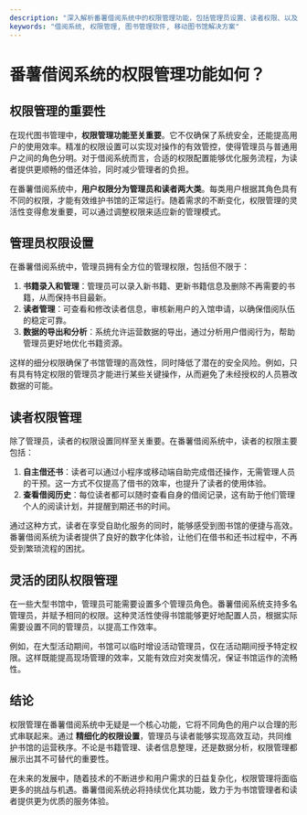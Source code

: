 ```yaml
---
description: "深入解析番薯借阅系统中的权限管理功能，包括管理员设置、读者权限、以及多层次管理体验。"
keywords: "借阅系统, 权限管理, 图书管理软件, 移动图书馆解决方案"
---
```

# 番薯借阅系统的权限管理功能如何？

## 权限管理的重要性

在现代图书管理中，**权限管理功能至关重要**。它不仅确保了系统安全，还能提高用户的使用效率。精准的权限设置可以实现对操作的有效管控，使得管理员与普通用户之间的角色分明。对于借阅系统而言，合适的权限配置能够优化服务流程，为读者提供更顺畅的借还体验，同时减少管理者的负担。

在番薯借阅系统中，**用户权限分为管理员和读者两大类**。每类用户根据其角色具有不同的权限，才能有效维护书馆的正常运行。随着需求的不断变化，权限管理的灵活性变得愈发重要，可以通过调整权限来适应新的管理模式。

## 管理员权限设置

在番薯借阅系统中，管理员拥有全方位的管理权限，包括但不限于：

1. **书籍录入和管理**：管理员可以录入新书籍、更新书籍信息及删除不再需要的书籍，从而保持书目最新。
2. **读者管理**：可查看和修改读者信息，审核新用户的入馆申请，以确保借阅队伍的稳定可靠。
3. **数据的导出和分析**：系统允许运营数据的导出，通过分析用户借阅行为，帮助管理员更好地优化书籍资源。

这样的细分权限确保了书馆管理的高效性，同时降低了潜在的安全风险。例如，只有具有特定权限的管理员才能进行某些关键操作，从而避免了未经授权的人员篡改数据的可能。

## 读者权限管理

除了管理员，读者的权限设置同样至关重要。在番薯借阅系统中，读者的权限主要包括：

1. **自主借还书**：读者可以通过小程序或移动端自助完成借还操作，无需管理人员的干预。这一方式不仅提高了借书的效率，也提升了读者的使用体验。
2. **查看借阅历史**：每位读者都可以随时查看自身的借阅记录，这有助于他们管理个人的阅读计划，并提醒到期还书的时间。

通过这种方式，读者在享受自助化服务的同时，能够感受到图书馆的便捷与高效。番薯借阅系统为读者提供了良好的数字化体验，让他们在借书和还书过程中，不再受到繁琐流程的困扰。

## 灵活的团队权限管理

在一些大型书馆中，管理员可能需要设置多个管理员角色。番薯借阅系统支持多名管理员，并赋予相同的权限。这种灵活性使得书馆能够更好地配置人员，根据实际需要设置不同的管理员，以提高工作效率。

例如，在大型活动期间，书馆可以临时增设活动管理员，仅在活动期间授予特定权限。这样既能提高现场管理的效率，又能有效应对突发情况，保证书馆运作的流畅性。

## 结论

权限管理在番薯借阅系统中无疑是一个核心功能，它将不同角色的用户以合理的形式串联起来。通过 **精细化的权限设置**，管理员与读者能够实现高效互动，共同维护书馆的运营秩序。不论是书籍管理、读者信息整理，还是数据分析，权限管理都展示出其不可替代的重要性。

在未来的发展中，随着技术的不断进步和用户需求的日益复杂化，权限管理将面临更多的挑战与机遇。番薯借阅系统必将持续优化其功能，致力于为书馆管理者和读者提供更为优质的服务体验。

